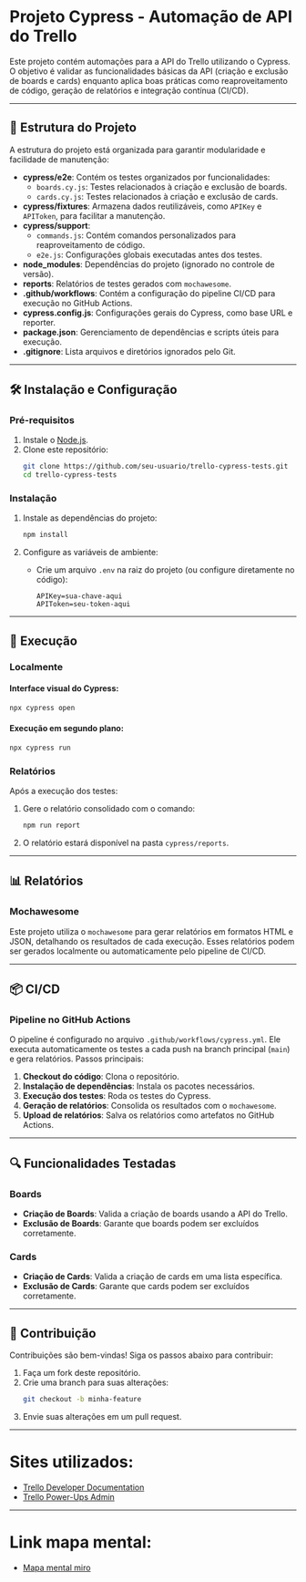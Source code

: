 # Projeto Cypress - Automação de API do Trello

Este projeto contém automações para a API do Trello utilizando o Cypress. O objetivo é validar as funcionalidades básicas da API (criação e exclusão de boards e cards) enquanto aplica boas práticas como reaproveitamento de código, geração de relatórios e integração contínua (CI/CD).

---

## 📂 Estrutura do Projeto

A estrutura do projeto está organizada para garantir modularidade e facilidade de manutenção:

- **cypress/e2e**: Contém os testes organizados por funcionalidades:
  - `boards.cy.js`: Testes relacionados à criação e exclusão de boards.
  - `cards.cy.js`: Testes relacionados à criação e exclusão de cards.
- **cypress/fixtures**: Armazena dados reutilizáveis, como `APIKey` e `APIToken`, para facilitar a manutenção.
- **cypress/support**:
  - `commands.js`: Contém comandos personalizados para reaproveitamento de código.
  - `e2e.js`: Configurações globais executadas antes dos testes.
- **node_modules**: Dependências do projeto (ignorado no controle de versão).
- **reports**: Relatórios de testes gerados com `mochawesome`.
- **.github/workflows**: Contém a configuração do pipeline CI/CD para execução no GitHub Actions.
- **cypress.config.js**: Configurações gerais do Cypress, como base URL e reporter.
- **package.json**: Gerenciamento de dependências e scripts úteis para execução.
- **.gitignore**: Lista arquivos e diretórios ignorados pelo Git.

---

## 🛠️ Instalação e Configuração

### Pré-requisitos
1. Instale o [Node.js](https://nodejs.org/).
2. Clone este repositório:
   ```bash
   git clone https://github.com/seu-usuario/trello-cypress-tests.git
   cd trello-cypress-tests
   ```

### Instalação
1. Instale as dependências do projeto:
   ```bash
   npm install
   ```

2. Configure as variáveis de ambiente:
   - Crie um arquivo `.env` na raiz do projeto (ou configure diretamente no código):
     ```plaintext
     APIKey=sua-chave-aqui
     APIToken=seu-token-aqui
     ```

---

## 🚀 Execução

### Localmente

#### Interface visual do Cypress:
```bash
npx cypress open
```

#### Execução em segundo plano:
```bash
npx cypress run
```

### Relatórios
Após a execução dos testes:
1. Gere o relatório consolidado com o comando:
   ```bash
   npm run report
   ```
2. O relatório estará disponível na pasta `cypress/reports`.

---

## 📊 Relatórios

### Mochawesome
Este projeto utiliza o `mochawesome` para gerar relatórios em formatos HTML e JSON, detalhando os resultados de cada execução. Esses relatórios podem ser gerados localmente ou automaticamente pelo pipeline de CI/CD.

---

## 📦 CI/CD

### Pipeline no GitHub Actions

O pipeline é configurado no arquivo `.github/workflows/cypress.yml`. Ele executa automaticamente os testes a cada push na branch principal (`main`) e gera relatórios. Passos principais:

1. **Checkout do código**: Clona o repositório.
2. **Instalação de dependências**: Instala os pacotes necessários.
3. **Execução dos testes**: Roda os testes do Cypress.
4. **Geração de relatórios**: Consolida os resultados com o `mochawesome`.
5. **Upload de relatórios**: Salva os relatórios como artefatos no GitHub Actions.

---

## 🔍 Funcionalidades Testadas

### Boards
- **Criação de Boards**: Valida a criação de boards usando a API do Trello.
- **Exclusão de Boards**: Garante que boards podem ser excluídos corretamente.

### Cards
- **Criação de Cards**: Valida a criação de cards em uma lista específica.
- **Exclusão de Cards**: Garante que cards podem ser excluídos corretamente.

---

## 🤝 Contribuição

Contribuições são bem-vindas! Siga os passos abaixo para contribuir:

1. Faça um fork deste repositório.
2. Crie uma branch para suas alterações:
   ```bash
   git checkout -b minha-feature
   ```
3. Envie suas alterações em um pull request.

---

# Sites utilizados:
- [Trello Developer Documentation](https://developer.atlassian.com/cloud/trello/)
- [Trello Power-Ups Admin](https://trello.com/power-ups/admin)

---

# Link mapa mental:
- [Mapa mental miro](https://miro.com/app/board/uXjVLs968H0=/?share_link_id=55009597042)
